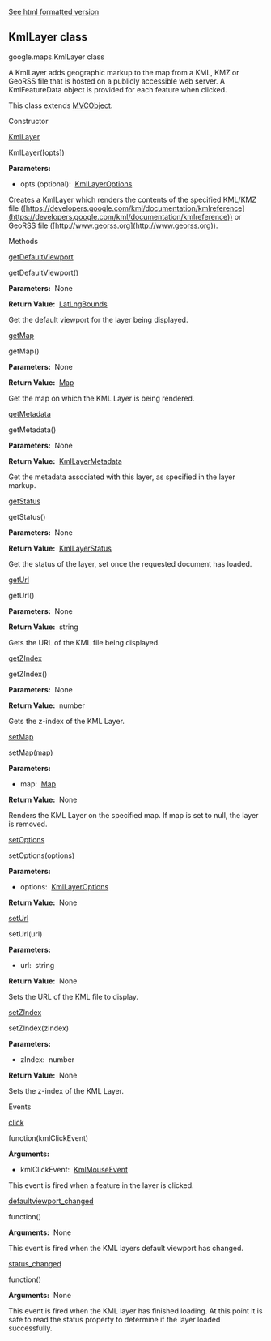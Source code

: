 [See html formatted version](https://huasofoundries.github.io/google-maps-documentation/KmlLayer.html)


KmlLayer class
--------------

google.maps.KmlLayer class

A KmlLayer adds geographic markup to the map from a KML, KMZ or GeoRSS file that is hosted on a publicly accessible web server. A KmlFeatureData object is provided for each feature when clicked.

This class extends [MVCObject](MVCObject.md).

Constructor

[KmlLayer](#KmlLayer.constructor)

KmlLayer(\[opts\])

**Parameters:** 

*   opts (optional):  [KmlLayerOptions](KmlLayerOptions.md)

Creates a KmlLayer which renders the contents of the specified KML/KMZ file ([https://developers.google.com/kml/documentation/kmlreference](https://developers.google.com/kml/documentation/kmlreference)) or GeoRSS file ([http://www.georss.org](http://www.georss.org)).

Methods

[getDefaultViewport](#KmlLayer.getDefaultViewport)

getDefaultViewport()

**Parameters:**  None

**Return Value:**  [LatLngBounds](LatLngBounds.md)

Get the default viewport for the layer being displayed.

[getMap](#KmlLayer.getMap)

getMap()

**Parameters:**  None

**Return Value:**  [Map](Map.md)

Get the map on which the KML Layer is being rendered.

[getMetadata](#KmlLayer.getMetadata)

getMetadata()

**Parameters:**  None

**Return Value:**  [KmlLayerMetadata](KmlLayerMetadata.md)

Get the metadata associated with this layer, as specified in the layer markup.

[getStatus](#KmlLayer.getStatus)

getStatus()

**Parameters:**  None

**Return Value:**  [KmlLayerStatus](KmlLayerStatus.md)

Get the status of the layer, set once the requested document has loaded.

[getUrl](#KmlLayer.getUrl)

getUrl()

**Parameters:**  None

**Return Value:**  string

Gets the URL of the KML file being displayed.

[getZIndex](#KmlLayer.getZIndex)

getZIndex()

**Parameters:**  None

**Return Value:**  number

Gets the z-index of the KML Layer.

[setMap](#KmlLayer.setMap)

setMap(map)

**Parameters:** 

*   map:  [Map](Map.md)

**Return Value:**  None

Renders the KML Layer on the specified map. If map is set to null, the layer is removed.

[setOptions](#KmlLayer.setOptions)

setOptions(options)

**Parameters:** 

*   options:  [KmlLayerOptions](KmlLayerOptions.md)

**Return Value:**  None

[setUrl](#KmlLayer.setUrl)

setUrl(url)

**Parameters:** 

*   url:  string

**Return Value:**  None

Sets the URL of the KML file to display.

[setZIndex](#KmlLayer.setZIndex)

setZIndex(zIndex)

**Parameters:** 

*   zIndex:  number

**Return Value:**  None

Sets the z-index of the KML Layer.

Events

[click](#KmlLayer.click)

function(kmlClickEvent)

**Arguments:** 

*   kmlClickEvent:  [KmlMouseEvent](KmlMouseEvent.md)

This event is fired when a feature in the layer is clicked.

[defaultviewport\_changed](#KmlLayer.defaultviewport_changed)

function()

**Arguments:**  None

This event is fired when the KML layers default viewport has changed.

[status\_changed](#KmlLayer.status_changed)

function()

**Arguments:**  None

This event is fired when the KML layer has finished loading. At this point it is safe to read the status property to determine if the layer loaded successfully.